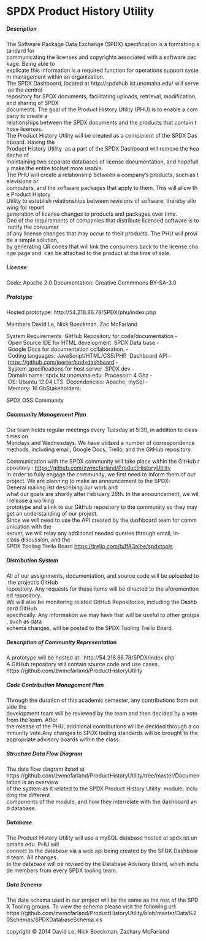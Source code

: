 SPDX Product History Utility
=========

<h5>Description</h5>
<p>The Software Package Data Exchange (SPDX) specification is a formatting standard for
communicating the licenses and copyrights associated with a software package. Being able to
explicate this information is a required function for operations support system management
within an organization.
The SPDX Dashboard, located at http://spdxhub.ist.unomaha.edu/ will serve as the central
repository for SPDX documents, facilitating uploads, retrieval, modification, and sharing of SPDX
documents. The goal of the Product History Utility (PHU) is to enable a company to create a
relationships between the SPDX documents and the products that contain those licenses.
The Product History Utility will be created as a component of the SPDX Dashboard. Having the
Product History Utility  as a part of the SPDX Dashboard will remove the headache of
maintaining two separate databases of license documentation, and hopefully make the entire
toolset more usable.
The PHU will create a relationship between a company’s products, such as televisions or
computers, and the software packages that apply to them. This will allow the Product History
Utility to establish relationships between revisions of software, thereby allowing for report
generation of license changes to products and packages over time.
One of the requirements of companies that distribute licensed software is to notify the consumer
of any license changes that may occur to their products. The PHU will provide a simple solution,
by generating QR codes that will link the consumers back to the license change page and  can
be attached to the product at the time of sale. </p>

<h5>License</h5>
Code: Apache 2.0
Documentation: Creative Commmons BY-SA-3.0

<h5>Prototype</h5>
Hosted prototype: http://54.218.86.78/SPDX/phu/index.php

Members
David Le, Nick Boeckman, Zac McFarland

System Requirements
 GitHub Repository for code/documentation
­ Open Source IDE for HTML development
­ SPDX Data base
­ Google Docs for documentation collaboration.
­ Coding languages: JavaScript/HTML/CSS/PHP
­ Dashboard API ­ https://github.com/joerter/spdx­dashboard
­ System specifications for host server ­ SPDX dev
­ Domain name: spdx.ist.unomaha.edu
­ Processor: 4 Ghz
­ OS: Ubuntu 12.04 LTS
­ Dependencies: Apache, mySql
­ Memory: 16 GbStakeholders:

SPDX OSS Community

<h5>Community Management Plan</h5>
Our team holds regular meetings every Tuesday at 5:30, in addition to class times on
Mondays and Wednesdays. We have utilized a number of correspondence methods, including
email, Google Docs, Trello, and the GitHub repository.

Communication with the SPDX community will take place within the GitHub repository :
https://github.com/zwmcfarland/ProductHistoryUtility
In order to fully engage the community, we first need to inform them of our project. We are
planning to make an announcement to the SPDX­General mailing list describing our work and
what our goals are shortly after February 26th. In the announcement, we will release a working
prototype and a link to our GitHub repository to the community so they may get an understanding
of our project.
Since we will need to use the API created by the dashboard team for communication with the
server, we will relay any additional needed queries through email, in­class discussion, and the
SPDX Tooling Trello Board https://trello.com/b/IfA3oIhe/spdx­tools.

<h5>Distribution System</h5>
All of our assignments, documentation, and source code will be uploaded to the project’s GitHub
repository. Any requests for these items will be directed to the aforementioned repository.
We will also be monitoring related GitHub Repositories, including the Dashboard GitHub
specifically. Any information we may have that will be useful to other groups, such as data
schema changes, will be posted to the SPDX Tooling Trello Board.

<h5>Description of Community Representation</h5>
A prototype will be hosted at:  http://54.218.86.78/SPDX/index.php
A GitHub repository will contain source code and use cases.
https://github.com/zwmcfarland/ProductHistoryUtility

<h5>Code Contribution Management Plan</h5>
Through the duration of this academic semester, any contributions from outside the
development team will be reviewed by the team and then decided by a vote from the team. After
the release of the PHU, additional contributions will be decided through a community vote.Any changes to SPDX tooling standards will be brought to the appropriate advisory boards within
the class.

<h5>Structure Data Flow Diagram</h5>
The data flow diagram listed at
https://github.com/zwmcfarland/ProductHistoryUtility/tree/master/Documentation is an overview
of the system as it related to the SPDX Product History Utility  module, including the different
components of the module, and how they interrelate with the dashboard and database.

<h5>Database</h5>
The Product History Utility will use a mySQL database hosted at spdx.ist.unomaha.edu. PHU will
connect to the database via a web api being created by the SPDX Dashboard team. All changes
to the database will be revised by the Database Advisory Board, which include members from
every SPDX tooling team.

<h5>Data Schema</h5>
The data schema used in our project will be the same as the rest of the SPDX Tooling groups.
To view the schema please visit the following url:
https://github.com/zwmcfarland/ProductHistoryUtility/blob/master/Data%20Schemas/SPDXDatabaseSchema.xls


copyright © 2014 David Le, Nick Boeckman, Zachary McFarland
